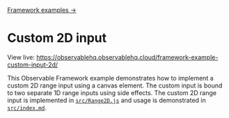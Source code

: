 [Framework examples →](../)

# Custom 2D input

View live: <https://observablehq.observablehq.cloud/framework-example-custom-input-2d/>

This Observable Framework example demonstrates how to implement a custom 2D range input using a canvas element. The custom input is bound to two separate 1D range inputs using side effects. The custom 2D range input is implemented in [`src/Range2D.js`](./src/Range2D.js) and usage is demonstrated in [`src/index.md`](./src/index.md?plain=1).
